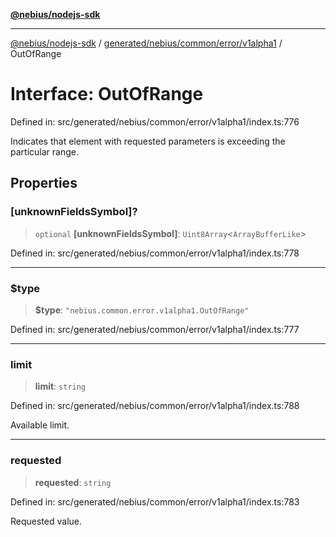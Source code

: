 [**@nebius/nodejs-sdk**](../../../../../../README.md)

---

[@nebius/nodejs-sdk](../../../../../../README.md) / [generated/nebius/common/error/v1alpha1](../README.md) / OutOfRange

# Interface: OutOfRange

Defined in: src/generated/nebius/common/error/v1alpha1/index.ts:776

Indicates that element with requested parameters is exceeding the particular range.

## Properties

### \[unknownFieldsSymbol\]?

> `optional` **\[unknownFieldsSymbol\]**: `Uint8Array`\<`ArrayBufferLike`\>

Defined in: src/generated/nebius/common/error/v1alpha1/index.ts:778

---

### $type

> **$type**: `"nebius.common.error.v1alpha1.OutOfRange"`

Defined in: src/generated/nebius/common/error/v1alpha1/index.ts:777

---

### limit

> **limit**: `string`

Defined in: src/generated/nebius/common/error/v1alpha1/index.ts:788

Available limit.

---

### requested

> **requested**: `string`

Defined in: src/generated/nebius/common/error/v1alpha1/index.ts:783

Requested value.
